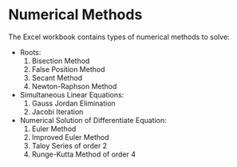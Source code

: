 # Numerical Methods
The Excel workbook contains types of numerical methods to solve:
* Roots:  
  1. Bisection Method
  2. False Position Method
  3. Secant Method
  4. Newton-Raphson Method
* Simultaneous Linear Equations:
  1. Gauss Jordan Elimination
  2. Jacobi Iteration
* Numerical Solution of Differentiate Equation:
  1. Euler Method
  2. Improved Euler Method
  3. Taloy Series of order 2
  4. Runge-Kutta Method of order 4
